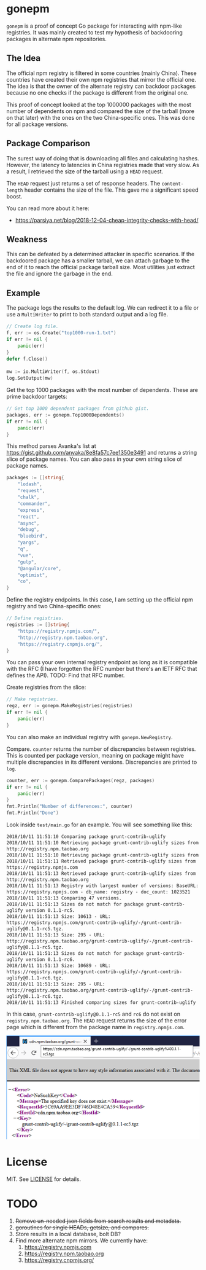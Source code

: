 # gonepm
`gonepm` is a proof of concept Go package for interacting with npm-like registries. It was mainly created to test my hypothesis of backdooring packages in alternate npm repositories.

## The Idea
The official npm registry is filtered in some countries (mainly China). These countries have created their own npm registries that mirror the official one. The idea is that the owner of the alternate registry can backdoor packages because no one checks if the package is different from the original one.

This proof of concept looked at the top 1000000 packages with the most number of dependents on npm and compared the size of the tarball (more on that later) with the ones on the two China-specific ones. This was done for all package versions.

## Package Comparison
The surest way of doing that is downloading all files and calculating hashes. However, the latency to latencies in China registries made that very slow. As a result, I retrieved the size of the tarball using a `HEAD` request.

The `HEAD` request just returns a set of response headers. The `content-length` header contains the size of the file. This gave me a significant speed boost.

You can read more about it here:

* https://parsiya.net/blog/2018-12-04-cheap-integrity-checks-with-head/

## Weakness
This can be defeated by a determined attacker in specific scenarios. If the backdoored package has a smaller tarball, we can attach garbage to the end of it to reach the official package tarball size. Most utilities just extract the file and ignore the garbage in the end.

## Example
The package logs the results to the default log. We can redirect it to a file or use a `MultiWriter` to print to both standard output and a log file.


``` go
// Create log file.
f, err := os.Create("top1000-run-1.txt")
if err != nil {
    panic(err)
}
defer f.Close()

mw := io.MultiWriter(f, os.Stdout)
log.SetOutput(mw)
```

Get the top 1000 packages with the most number of dependents. These are prime backdoor targets:

``` go
// Get top 1000 dependent packages from github gist.
packages, err := gonepm.Top1000Dependents()
if err != nil {
    panic(err)
}
```

This method parses Avanka's list at https://gist.github.com/anvaka/8e8fa57c7ee1350e3491 and returns a string slice of package names. You can also pass in your own string slice of package names.

``` go
packages := []string{
	"lodash",
	"request",
	"chalk",
	"commander",
	"express",
	"react",
	"async",
	"debug",
	"bluebird",
	"yargs",
	"q",
	"vue",
	"gulp",
	"@angular/core",
	"optimist",
	"co",
}
```

Define the registry endpoints. In this case, I am setting up the official npm registry and two China-specific ones:

``` go
// Define registries.
registries := []string{
    "https://registry.npmjs.com/",
    "http://registry.npm.taobao.org",
    "https://registry.cnpmjs.org/",
}
```

You can pass your own internal registry endpoint as long as it is compatible with the RFC (I have forgotten the RFC number but there's an IETF RFC that defines the API). TODO: Find that RFC number.

Create registries from the slice:

``` go
// Make registries.
regz, err := gonepm.MakeRegistries(registries)
if err != nil {
    panic(err)
}
```

You can also make an individual registry with `gonepm.NewRegistry`.

Compare. `counter` returns the number of discrepancies between registries. This is counted per package version, meaning on package might have multiple discrepancies in its different versions. Discrepancies are printed to `log`.

``` go
counter, err := gonepm.ComparePackages(regz, packages)
if err != nil {
    panic(err)
}
fmt.Println("Number of differences:", counter)
fmt.Println("Done")
```

Look inside `test/main.go` for an example. You will see something like this:

```
2018/10/11 11:51:10 Comparing package grunt-contrib-uglify
2018/10/11 11:51:10 Retrieving package grunt-contrib-uglify sizes from http://registry.npm.taobao.org
2018/10/11 11:51:10 Retrieving package grunt-contrib-uglify sizes from 
2018/10/11 11:51:11 Retrieved package grunt-contrib-uglify sizes from https://registry.npmjs.com
2018/10/11 11:51:13 Retrieved package grunt-contrib-uglify sizes from http://registry.npm.taobao.org
2018/10/11 11:51:13 Registry with largest number of versions: BaseURL: https://registry.npmjs.com - db_name: registry - doc_count: 1023521
2018/10/11 11:51:13 Comparing 47 versions.
2018/10/11 11:51:13 Sizes do not match for package grunt-contrib-uglify version 0.1.1-rc5.
2018/10/11 11:51:13 Size: 10613 - URL: https://registry.npmjs.com/grunt-contrib-uglify/-/grunt-contrib-uglify@0.1.1-rc5.tgz.
2018/10/11 11:51:13 Size: 295 - URL: http://registry.npm.taobao.org/grunt-contrib-uglify/-/grunt-contrib-uglify@0.1.1-rc5.tgz.
2018/10/11 11:51:13 Sizes do not match for package grunt-contrib-uglify version 0.1.1-rc6.
2018/10/11 11:51:13 Size: 10689 - URL: https://registry.npmjs.com/grunt-contrib-uglify/-/grunt-contrib-uglify@0.1.1-rc6.tgz.
2018/10/11 11:51:13 Size: 295 - URL: http://registry.npm.taobao.org/grunt-contrib-uglify/-/grunt-contrib-uglify@0.1.1-rc6.tgz.
2018/10/11 11:51:13 Finished comparing sizes for grunt-contrib-uglify
```

In this case, `grunt-contrib-uglify@0.1.1-rc5` and `rc6` do not exist on `registry.npm.taobao.org`. The `HEAD` request returns the size of the error page which is different from the package name in `registry.npmjs.com`.

![package does not exist](.github/01.png)

# License
MIT. See [LICENSE](license) for details.

# TODO

1. ~~Remove un-needed json fields from search results and metadata.~~
2. ~~goroutines for single HEADs, getsize, and compares.~~
3. Store results in a local database, bolt DB?
4. Find more alternate npm mirrors. We currently have:
   1. https://registry.npmjs.com
   2. https://registry.npm.taobao.org
   3. https://registry.cnpmjs.org/
